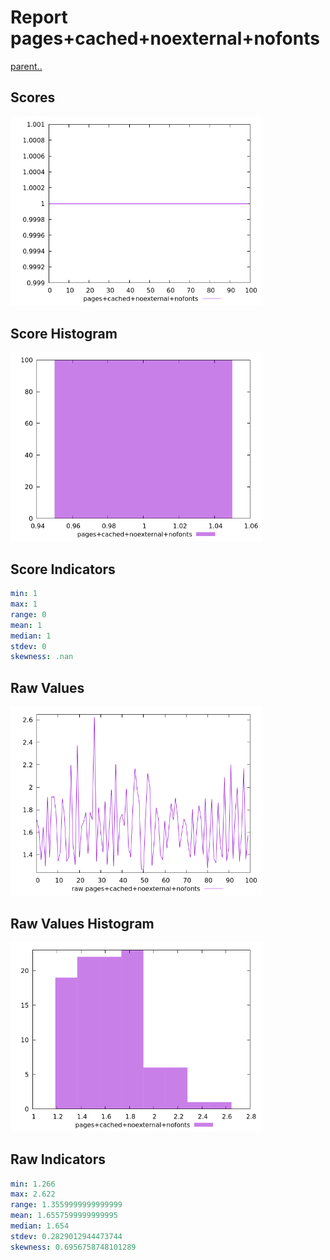 # Report pages+cached+noexternal+nofonts

[parent..](./..)  


## Scores

![score](./score.png)  

## Score Histogram

![hist](./hist.png)  

## Score Indicators

```yaml
min: 1
max: 1
range: 0
mean: 1
median: 1
stdev: 0
skewness: .nan

```

## Raw Values

![raw](./raw.png)  

## Raw Values Histogram

![raw hist](./raw_hist.png)  

## Raw Indicators

```yaml
min: 1.266
max: 2.622
range: 1.3559999999999999
mean: 1.6557599999999995
median: 1.654
stdev: 0.2829012944473744
skewness: 0.6956758748101289

```

<style>
  img {
    max-width: 80%;
  }
</style>
      
